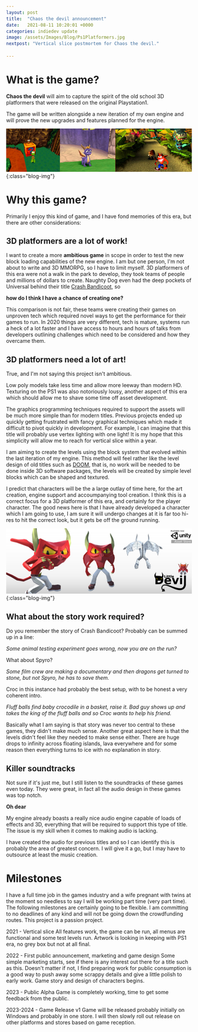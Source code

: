```yaml
---
layout: post
title:  "Chaos the devil announcement"
date:   2021-08-11 10:20:01 +0000
categories: indiedev update
image: /assets/Images/Blog/Ps1Platformers.jpg
nextpost: "Vertical slice postmortem for Chaos the devil."

---
```


# What is the game?
**Chaos the devil** will aim to capture the spirit of the old school 3D platformers that were released on the original Playstation1.

The game will be written alongside a new iteration of my own engine and will prove the new upgrades and features planned for the engine.

![Playstation 1 Platformers](/assets/Images/Blog/Ps1Platformers.jpg){:class="blog-img"}

# Why this game?
Primarily I enjoy this kind of game, and I have fond memories of this era, but there are other considerations:

## 3D platformers are a lot of work!
I want to create a more **ambitious game** in scope in order to test the new block loading capabilities of the new engine. I am but one person, I'm not about to write and 3D MMORPG, so I have to limit myself. 3D platformers of this era were not a walk in the park to develop, they took teams of people and millions of dollars to create. Naughty Dog even had the deep pockets of Universal behind their title [Crash Bandicoot](https://www.youtube.com/watch?v=pSHj5UKSylk), so

**how do I think I have a chance of creating one?**

This comparison is not fair, these teams were creating their games on unproven tech which required novel ways to get the performance for their games to run. In 2020 things are very different, tech is mature, systems run a heck of a lot faster and I have access to hours and hours of talks from developers outlining challenges which need to be considered and how they overcame them.

## 3D platformers need a lot of art!
True, and I'm not saying this project isn't ambitious.

Low poly models take less time and allow more leeway than modern HD. Texturing on the PS1 was also notoriously lousy, another aspect of this era which should allow me to shave some time off asset development. 

The graphics programming techniques required to support the assets will be much more simple than for modern titles. Previous projects ended up quickly getting frustrated with fancy graphical techniques which made it difficult to pivot quickly in development. For example, I can imagine that this title will probably use vertex lighting with one light! It is my hope that this simplicity will allow me to reach for vertical slice within a year.

I am aiming to create the levels using the block system that evolved within the last iteration of my engine. This method will feel rather like the level design of old titles such as [DOOM](https://www.youtube.com/watch?v=ptHurafdCoQ), that is, no work will be needed to be done inside 3D software packages, the levels will be created by simple level blocks which can be shaped and textured.

I predict that characters will be the a large outlay of time here, for the art creation, engine support and accoumpanying tool creation. I think this is a correct focus for a 3D platformer of this era, and certainly for the player character. The good news here is that I have already developed a character which I am going to use, I am sure it will undergo changes at it is far too hi-res to hit the correct look, but it gets be off the ground running.

![Chaos the devil asset](/assets/Images/LittleDevilCover.jpg){:class="blog-img"}

## What about the story work required?
Do you remember the story of Crash Bandicoot? Probably can be summed up in a line:

*Some animal testing experiment goes wrong, now you are on the run?*

What about Spyro?

*Some film crew are making a documentary and then dragons get turned to stone, but not Spyro, he has to save them.*

Croc in this instance had probably the best setup, with to be honest a very coherent intro.

*Fluff balls find baby crocodile in a basket, raise it. Bad guy shows up and takes the king of the fluff balls and so Croc wants to help his friend.*

Basically what I am saying is that story was never too central to these games, they didn't make much sense. Another great aspect here is that the levels didn't feel like they needed to make sense either. There are huge drops to infinity across floating islands, lava everywhere and for some reason then everything turns to ice with no explanation in story.

## Killer soundtracks
Not sure if it's just me, but I still listen to the soundtracks of these games even today. They were great, in fact all the audio design in these games was top notch.

**Oh dear**

My engine already boasts a really nice audio engine capable of loads of effects and 3D, everything that will be required to support this type of title. The issue is my skill when it comes to making audio is lacking.

I have created the audio for previous titles and so I can identify this is probably the area of greatest concern. I will give it a go, but I may have to outsource at least the music creation.

# Milestones
I have a full time job in the games industry and a wife pregnant with twins at the moment so needless to say I will be working part time (very part time). The  following milestones are certainly going to be flexible. I am committing to no deadlines of any kind and will not be going down the crowdfunding routes. This project is a passion project.

2021 - Vertical slice
All features work, the game can be run, all menus are functional and some test levels run. Artwork is looking in keeping with PS1 era, no grey box but not at all final.

2022 - First public announcement, marketing and game design
Some simple marketing starts, see if there is any interest out there for a title such as this. Doesn't matter if not, I find preparing work for public consumption is a good way to push away some scrappy details and give a little polish to early work. Game story and design of characters begins.

2023 - Public Alpha
Game is completely working, time to get some feedback from the public.

2023-2024 - Game Release v1
Game will be released probably initially on Windows and probably in one store. I will then slowly roll out release on other platforms and stores based on game reception.





